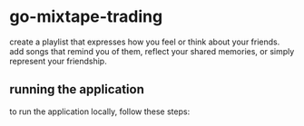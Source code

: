 # go-mixtape-trading

create a playlist that expresses how you feel or think about your friends. add songs that remind you of them, reflect your shared memories, or simply represent your friendship.

## running the application

to run the application locally, follow these steps:
